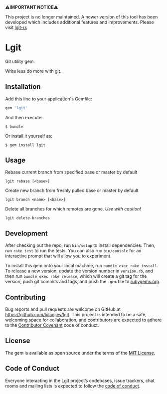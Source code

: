 ⚠️**IMPORTANT NOTICE**⚠️

This project is no longer maintained. A newer version of this tool has been developed which includes additional features and improvements. Please visit [lgit-rs](https://github.com/Luladjiev/lgit-rs)

# Lgit

Git utility gem.

Write less do more with git.

## Installation

Add this line to your application's Gemfile:

```ruby
gem 'lgit'
```

And then execute:

    $ bundle

Or install it yourself as:

    $ gem install lgit

## Usage

Rebase current branch from specified base or master by default

```shell
lgit rebase [<base>]
```

Create new branch from freshly pulled base or master by default

```shell
lgit branch <name> [<base>]
```

Delete all branches for which remotes are gone. *Use with caution!*

```shell
lgit delete-branches
```

## Development

After checking out the repo, run `bin/setup` to install dependencies. Then, run `rake test` to run the tests. You can also run `bin/console` for an interactive prompt that will allow you to experiment.

To install this gem onto your local machine, run `bundle exec rake install`. To release a new version, update the version number in `version.rb`, and then run `bundle exec rake release`, which will create a git tag for the version, push git commits and tags, and push the `.gem` file to [rubygems.org](https://rubygems.org).

## Contributing

Bug reports and pull requests are welcome on GitHub at https://github.com/luladjiev/lgit. This project is intended to be a safe, welcoming space for collaboration, and contributors are expected to adhere to the [Contributor Covenant](http://contributor-covenant.org) code of conduct.

## License

The gem is available as open source under the terms of the [MIT License](https://opensource.org/licenses/MIT).

## Code of Conduct

Everyone interacting in the Lgit project’s codebases, issue trackers, chat rooms and mailing lists is expected to follow the [code of conduct](https://github.com/Luladjiev/lgit/blob/master/CODE_OF_CONDUCT.md).
